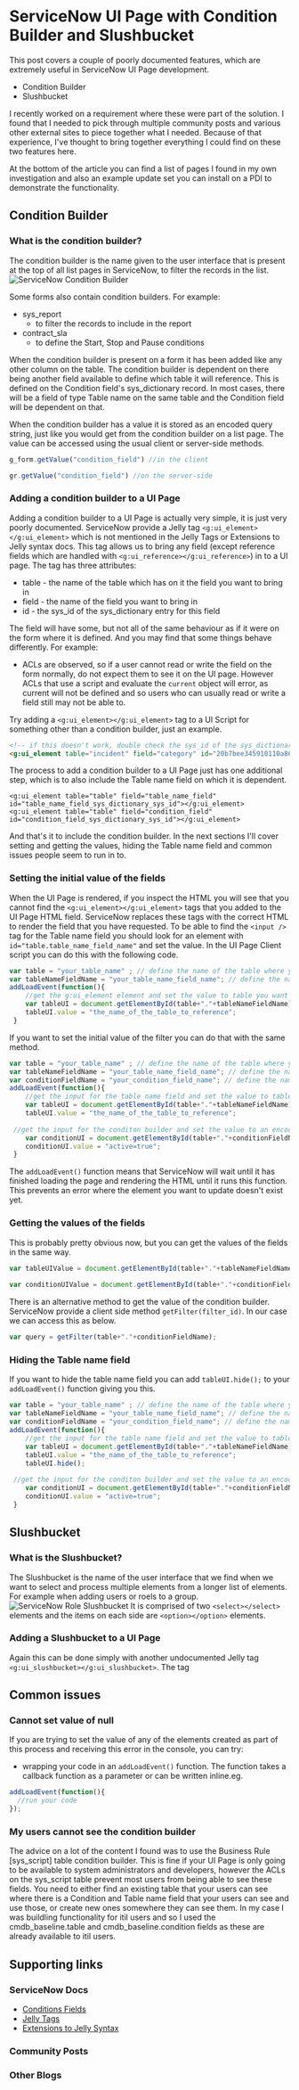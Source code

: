 # ServiceNow UI Page with Condition Builder and Slushbucket
This post covers a couple of poorly documented features, which are extremely useful in ServiceNow UI Page development.
 - Condition Builder
 - Slushbucket

I recently worked on a requirement where these were part of the solution. I found that I needed to pick through multiple community posts and various other external sites to piece together what I needed. Because of that experience, I've thought to bring together everything I could find on these two features here.

At the bottom of the article you can find a list of pages I found in my own investigation and also an example update set you can install on a PDI to demonstrate the functionality.

## Condition Builder
### What is the condition builder?
The condition builder is the name given to the user interface that is present at the top of all list pages in ServiceNow, to filter the records in the list.
![ServiceNow Condition Builder](https://servicenow-be-prod.servicenow.com/bundle/tokyo-platform-user-interface/page/use/common-ui-elements/image/ExampleConditionActiveIsTrueAndCallerIsNotEmpty.png?_LANG=enus)

Some forms also contain condition builders. For example:
 - sys_report
   - to filter the records to include in the report 
 - contract_sla
   - to define the Start, Stop and Pause conditions

When the condition builder is present on a form it has been added like any other column on the table. The condition builder is dependent on there being another field available to define which table it will reference. This is defined on the Condition field's sys_dictionary record. In most cases, there will be a field of type Table name on the same table and the Condition field will be dependent on that. 

When the condition builder has a value it is stored as an encoded query string, just like you would get from the condition builder on a list page. The value can be accessed using the usual client or server-side methods.
```js
g_form.getValue("condition_field") //in the client

gr.getValue("condition_field") //on the server-side
```
### Adding a condition builder to a UI Page
Adding a condition builder to a UI Page is actually very simple, it is just very poorly documented.
ServiceNow provide a Jelly tag `<g:ui_element></g:ui_element>` which is not mentioned in the Jelly Tags or Extensions to Jelly syntax docs.
This tag allows us to bring any field (except reference fields which are handled with `<g:ui_reference></g:ui_reference>`) in to a UI page.
The tag has three attributes:
 - table - the name of the table which has on it the field you want to bring in
 - field - the name of the field you want to bring in
 - id - the sys_id of the sys_dictionary entry for this field

The field will have some, but not all of the same behaviour as if it were on the form where it is defined. And you may find that some things behave differently. For example:
 - ACLs are observed, so if a user cannot read or write the field on the form normally, do not expect them to see it on the UI page. However ACLs that use a script and evaluate the `current` object will error, as current will not be defined and so users who can usually read or write a field still may not be able to.

Try adding a `<g:ui_element></g:ui_element>` tag to a UI Script for something other than a condition builder, just an example.
```html
<!-- if this doesn't work, double check the sys_id of the sys_dictionary record for your PDIs incident.category field -->
<g:ui_element table="incident" field="category" id="20b7bee345910110a86630cf9552f3cb"></g:ui_element>
```
The process to add a condition builder to a UI Page just has one additional step, which is to also include the Table name field on which it is dependent.
```hmtml
<g:ui_element table="table" field="table_name_field" id="table_name_field_sys_dictionary_sys_id"></g:ui_element>
<g:ui_element table="table" field="condition_field" id="condition_field_sys_dictionary_sys_id"></g:ui_element>
```
And that's it to include the condition builder. In the next sections I'll cover setting and getting the values, hiding the Table name field and common issues people seem to run in to.

### Setting the initial value of the fields
When the UI Page is rendered, if you inspect the HTML you will see that you cannot find the `<g:ui_element></g:ui_element>` tags that you added to the UI Page HTML field.
ServiceNow replaces these tags with the correct HTML to render the field that you have requested.
To be able to find the `<input />` tag for the Table name field you should look for an element with `id="table.table_name_field_name"` and set the value.
In the UI Page Client script you can do this with the following code.
```js
var table = "your_table_name" ; // define the name of the table where your condition and table name fields are
var tableNameFieldName = "your_table_name_field_name"; // define the name of the table name field
addLoadEvent(function(){	
	//get the g:ui_element element and set the value to table you want to reference, so that the condition builder will look at that table
	var tableUI = document.getElementById(table+"."+tableNameFieldName);
	tableUI.value = "the_name_of_the_table_to_reference";
 }
```
If you want to set the initial value of the filter you can do that with the same method.
```js
var table = "your_table_name" ; // define the name of the table where your condition and table name fields are
var tableNameFieldName = "your_table_name_field_name"; // define the name of the table name field
var conditionFieldName = "your_condition_field_name"; // define the name of the condition field
addLoadEvent(function(){	
	//get the input for the table name field and set the value to table you want to reference, so that the condition builder will look at that table
	var tableUI = document.getElementById(table+"."+tableNameFieldName);
	tableUI.value = "the_name_of_the_table_to_reference";
 
 //get the input for the conditon builder and set the value to an encoded query string
	var conditionUI = document.getElementById(table+"."+conditionFieldName);
	conditionUI.value = "active=true";
 }
```
The `addLoadEvent()` function means that ServiceNow will wait until it has finished loading the page and rendering the HTML until it runs this function. This prevents an error where the element you want to update doesn't exist yet.

### Getting the values of the fields
This is probably pretty obvious now, but you can get the values of the fields in the same way.
```js
var tableUIValue = document.getElementById(table+"."+tableNameFieldName).value;
 
var conditionUIValue = document.getElementById(table+"."+conditionFieldName).value;
```
There is an alternative method to get the value of the condition builder. ServiceNow provide a client side method `getFilter(filter_id)`. In our case we can access this as below.
```js
var query = getFilter(table+"."+conditionFieldName);
```

### Hiding the Table name field
If you want to hide the table name field you can add `tableUI.hide();` to your `addLoadEvent()` function giving you this.
```js
var table = "your_table_name" ; // define the name of the table where your condition and table name fields are
var tableNameFieldName = "your_table_name_field_name"; // define the name of the table name field
var conditionFieldName = "your_condition_field_name"; // define the name of the condition field
addLoadEvent(function(){	
	//get the input for the table name field and set the value to table you want to reference, so that the condition builder will look at that table
	var tableUI = document.getElementById(table+"."+tableNameFieldName);
	tableUI.value = "the_name_of_the_table_to_reference";
	tableUI.hide();
 
 //get the input for the conditon builder and set the value to an encoded query string
	var conditionUI = document.getElementById(table+"."+conditionFieldName);
	conditionUI.value = "active=true";
 }
```

## Slushbucket
### What is the Slushbucket?
The Slushbucket is the name of the user interface that we find when we want to select and process multiple elements from a longer list of elements. For example when adding users or roels to a group.
![ServiceNow Role Slushbucket](https://support.servicenow.com/sys_attachment.do?sys_id=436bcfbcdb04b0d016d2a345ca961962)
It is comprised of two `<select></select>` elements and the items on each side are `<option></option>` elements.

### Adding a Slushbucket to a UI Page
Again this can be done simply with another undocumented Jelly tag `<g:ui_slushbucket></g:ui_slushbucket>`.
The tag


## Common issues
### Cannot set value of null
If you are trying to set the value of any of the elements created as part of this process and receiving this error in the console, you can try:
 - wrapping your code in an `addLoadEvent()` function. The function takes a callback function as a parameter or can be written inline.eg.
```js
addLoadEvent(function(){	
  //run your code
});
```

### My users cannot see the condition builder
The advice on a lot of the content I found was to use the Business Rule [sys_script] table condition builder. This is fine if your UI Page is only going to be available to system administrators and developers, however the ACLs on the sys_script table prevent most users from being able to see these fields. You need to either find an existing table that your users can see where there is a Condition and Table name field that your users can see and use those, or create new ones somewhere they can see them.
In my case I was buildling functionality for itil users and so I used the cmdb_baseline.table and cmdb_baseline.condition fields as these are already available to itil users.

## Supporting links
### ServiceNow Docs
 - [Conditions Fields](https://docs.servicenow.com/bundle/tokyo-platform-administration/page/administer/field-administration/concept/condition-field-types.html)
 - [Jelly Tags](https://docs.servicenow.com/bundle/tokyo-application-development/page/script/general-scripting/reference/r_JellyTags.html)
 - [Extensions to Jelly Syntax](https://docs.servicenow.com/bundle/tokyo-application-development/page/script/general-scripting/concept/c_ExtensionsToJellySyntax.html)

### Community Posts

### Other Blogs

